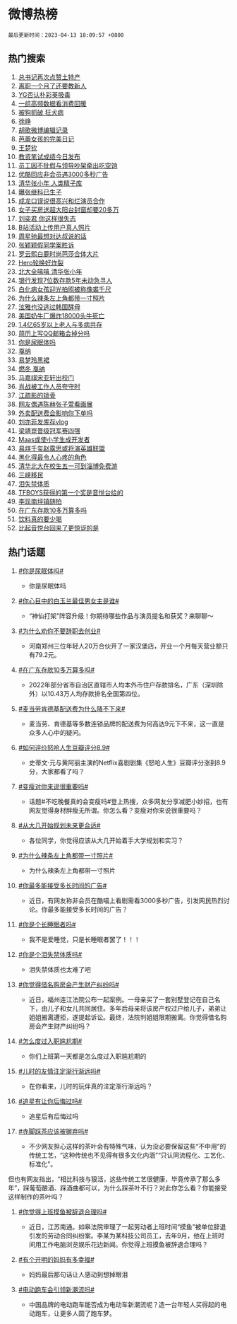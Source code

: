 # 微博热榜

`最后更新时间：2023-04-13 18:09:57 +0800`

## 热门搜索

1. [总书记再次点赞土特产](https://m.weibo.cn/search?containerid=100103type%3D1%26t%3D10%26q%3D%23%E6%80%BB%E4%B9%A6%E8%AE%B0%E5%86%8D%E6%AC%A1%E7%82%B9%E8%B5%9E%E5%9C%9F%E7%89%B9%E4%BA%A7%23&stream_entry_id=51&isnewpage=1&extparam=seat%3D1%26stream_entry_id%3D51%26filter_type%3Drealtimehot%26c_type%3D51%26dgr%3D0%26pos%3D0%26cate%3D10103%26display_time%3D1681380596%26pre_seqid%3D1681380596048018427109&luicode=10000011&lfid=106003type%253D25%2526t%253D3%2526disable_hot%253D1%2526filter_type%253Drealtimehot)
1. [离职一个月了还要教新人](https://m.weibo.cn/search?containerid=100103type%3D1%26t%3D10%26q%3D%23%E7%A6%BB%E8%81%8C%E4%B8%80%E4%B8%AA%E6%9C%88%E4%BA%86%E8%BF%98%E8%A6%81%E6%95%99%E6%96%B0%E4%BA%BA%23&stream_entry_id=31&isnewpage=1&extparam=seat%3D1%26stream_entry_id%3D31%26lcate%3D5001%26band_rank%3D1%26dgr%3D0%26realpos%3D1%26flag%3D2%26q%3D%2523%25E7%25A6%25BB%25E8%2581%258C%25E4%25B8%2580%25E4%25B8%25AA%25E6%259C%2588%25E4%25BA%2586%25E8%25BF%2598%25E8%25A6%2581%25E6%2595%2599%25E6%2596%25B0%25E4%25BA%25BA%2523%26filter_type%3Drealtimehot%26c_type%3D31%26pos%3D0%26cate%3D5001%26display_time%3D1681380596%26pre_seqid%3D1681380596048018427109&luicode=10000011&lfid=106003type%253D25%2526t%253D3%2526disable_hot%253D1%2526filter_type%253Drealtimehot)
1. [YG否认朴彩英吸毒](https://m.weibo.cn/search?containerid=100103type%3D1%26t%3D10%26q%3D%23YG%E5%90%A6%E8%AE%A4%E6%9C%B4%E5%BD%A9%E8%8B%B1%E5%90%B8%E6%AF%92%23&stream_entry_id=31&isnewpage=1&extparam=seat%3D1%26stream_entry_id%3D31%26lcate%3D5001%26band_rank%3D2%26dgr%3D0%26realpos%3D2%26flag%3D1%26q%3D%2523YG%25E5%2590%25A6%25E8%25AE%25A4%25E6%259C%25B4%25E5%25BD%25A9%25E8%258B%25B1%25E5%2590%25B8%25E6%25AF%2592%2523%26filter_type%3Drealtimehot%26c_type%3D31%26pos%3D1%26cate%3D5001%26display_time%3D1681380596%26pre_seqid%3D1681380596048018427109&luicode=10000011&lfid=106003type%253D25%2526t%253D3%2526disable_hot%253D1%2526filter_type%253Drealtimehot)
1. [一组高频数据看消费回暖](https://m.weibo.cn/search?containerid=100103type%3D1%26t%3D10%26q%3D%23%E4%B8%80%E7%BB%84%E9%AB%98%E9%A2%91%E6%95%B0%E6%8D%AE%E7%9C%8B%E6%B6%88%E8%B4%B9%E5%9B%9E%E6%9A%96%23&stream_entry_id=31&isnewpage=1&extparam=seat%3D1%26stream_entry_id%3D31%26lcate%3D5001%26band_rank%3D3%26dgr%3D0%26realpos%3D3%26flag%3D0%26q%3D%2523%25E4%25B8%2580%25E7%25BB%2584%25E9%25AB%2598%25E9%25A2%2591%25E6%2595%25B0%25E6%258D%25AE%25E7%259C%258B%25E6%25B6%2588%25E8%25B4%25B9%25E5%259B%259E%25E6%259A%2596%2523%26filter_type%3Drealtimehot%26c_type%3D31%26pos%3D2%26cate%3D5001%26display_time%3D1681380596%26pre_seqid%3D1681380596048018427109&luicode=10000011&lfid=106003type%253D25%2526t%253D3%2526disable_hot%253D1%2526filter_type%253Drealtimehot)
1. [被狗抓破 狂犬病](https://m.weibo.cn/search?containerid=100103type%3D1%26t%3D10%26q%3D%E8%A2%AB%E7%8B%97%E6%8A%93%E7%A0%B4+%E7%8B%82%E7%8A%AC%E7%97%85&stream_entry_id=31&isnewpage=1&extparam=seat%3D1%26stream_entry_id%3D31%26lcate%3D5001%26band_rank%3D4%26dgr%3D0%26realpos%3D4%26flag%3D1%26q%3D%25E8%25A2%25AB%25E7%258B%2597%25E6%258A%2593%25E7%25A0%25B4%2520%25E7%258B%2582%25E7%258A%25AC%25E7%2597%2585%26filter_type%3Drealtimehot%26c_type%3D31%26pos%3D3%26cate%3D5001%26display_time%3D1681380596%26pre_seqid%3D1681380596048018427109&luicode=10000011&lfid=106003type%253D25%2526t%253D3%2526disable_hot%253D1%2526filter_type%253Drealtimehot)
1. [徐峥](https://m.weibo.cn/search?containerid=100103type%3D1%26t%3D10%26q%3D%E5%BE%90%E5%B3%A5&stream_entry_id=31&isnewpage=1&extparam=seat%3D1%26stream_entry_id%3D31%26lcate%3D5001%26band_rank%3D5%26dgr%3D0%26realpos%3D5%26flag%3D0%26q%3D%25E5%25BE%2590%25E5%25B3%25A5%26filter_type%3Drealtimehot%26c_type%3D31%26pos%3D4%26cate%3D5001%26display_time%3D1681380596%26pre_seqid%3D1681380596048018427109&luicode=10000011&lfid=106003type%253D25%2526t%253D3%2526disable_hot%253D1%2526filter_type%253Drealtimehot)
1. [胡歌微博编辑记录](https://m.weibo.cn/search?containerid=100103type%3D1%26t%3D10%26q%3D%23%E8%83%A1%E6%AD%8C%E5%BE%AE%E5%8D%9A%E7%BC%96%E8%BE%91%E8%AE%B0%E5%BD%95%23&stream_entry_id=31&isnewpage=1&extparam=seat%3D1%26stream_entry_id%3D31%26lcate%3D5001%26band_rank%3D6%26dgr%3D0%26realpos%3D6%26flag%3D0%26q%3D%2523%25E8%2583%25A1%25E6%25AD%258C%25E5%25BE%25AE%25E5%258D%259A%25E7%25BC%2596%25E8%25BE%2591%25E8%25AE%25B0%25E5%25BD%2595%2523%26filter_type%3Drealtimehot%26c_type%3D31%26pos%3D5%26cate%3D5001%26display_time%3D1681380596%26pre_seqid%3D1681380596048018427109&luicode=10000011&lfid=106003type%253D25%2526t%253D3%2526disable_hot%253D1%2526filter_type%253Drealtimehot)
1. [芭蕾女孩的完美日记](https://m.weibo.cn/search?containerid=100103type%3D1%26t%3D10%26q%3D%23%E8%8A%AD%E8%95%BE%E5%A5%B3%E5%AD%A9%E7%9A%84%E5%AE%8C%E7%BE%8E%E6%97%A5%E8%AE%B0%23&stream_entry_id=31&isnewpage=1&extparam=seat%3D1%26stream_entry_id%3D31%26lcate%3D5001%26band_rank%3D7%26dgr%3D0%26adid%3D186068%26q%3D%2523%25E8%258A%25AD%25E8%2595%25BE%25E5%25A5%25B3%25E5%25AD%25A9%25E7%259A%2584%25E5%25AE%258C%25E7%25BE%258E%25E6%2597%25A5%25E8%25AE%25B0%2523%26filter_type%3Drealtimehot%26c_type%3D31%26topic_ad%3D1%26pos%3D6%26cate%3D5001%26display_time%3D1681380596%26pre_seqid%3D1681380596048018427109&luicode=10000011&lfid=106003type%253D25%2526t%253D3%2526disable_hot%253D1%2526filter_type%253Drealtimehot)
1. [王楚钦](https://m.weibo.cn/search?containerid=100103type%3D1%26t%3D10%26q%3D%E7%8E%8B%E6%A5%9A%E9%92%A6&stream_entry_id=31&isnewpage=1&extparam=seat%3D1%26stream_entry_id%3D31%26lcate%3D5001%26band_rank%3D7%26dgr%3D0%26realpos%3D7%26flag%3D1%26q%3D%25E7%258E%258B%25E6%25A5%259A%25E9%2592%25A6%26filter_type%3Drealtimehot%26c_type%3D31%26pos%3D7%26cate%3D5001%26display_time%3D1681380596%26pre_seqid%3D1681380596048018427109&luicode=10000011&lfid=106003type%253D25%2526t%253D3%2526disable_hot%253D1%2526filter_type%253Drealtimehot)
1. [教资笔试成绩今日发布](https://m.weibo.cn/search?containerid=100103type%3D1%26t%3D10%26q%3D%23%E6%95%99%E8%B5%84%E7%AC%94%E8%AF%95%E6%88%90%E7%BB%A9%E4%BB%8A%E6%97%A5%E5%8F%91%E5%B8%83%23&stream_entry_id=31&isnewpage=1&extparam=seat%3D1%26stream_entry_id%3D31%26lcate%3D5001%26band_rank%3D8%26dgr%3D0%26realpos%3D8%26flag%3D1%26q%3D%2523%25E6%2595%2599%25E8%25B5%2584%25E7%25AC%2594%25E8%25AF%2595%25E6%2588%2590%25E7%25BB%25A9%25E4%25BB%258A%25E6%2597%25A5%25E5%258F%2591%25E5%25B8%2583%2523%26filter_type%3Drealtimehot%26c_type%3D31%26pos%3D8%26cate%3D5001%26display_time%3D1681380596%26pre_seqid%3D1681380596048018427109&luicode=10000011&lfid=106003type%253D25%2526t%253D3%2526disable_hot%253D1%2526filter_type%253Drealtimehot)
1. [员工因不批假与领导吵架牵出吃空饷](https://m.weibo.cn/search?containerid=100103type%3D1%26t%3D10%26q%3D%23%E5%91%98%E5%B7%A5%E5%9B%A0%E4%B8%8D%E6%89%B9%E5%81%87%E4%B8%8E%E9%A2%86%E5%AF%BC%E5%90%B5%E6%9E%B6%E7%89%B5%E5%87%BA%E5%90%83%E7%A9%BA%E9%A5%B7%23&stream_entry_id=31&isnewpage=1&extparam=seat%3D1%26stream_entry_id%3D31%26lcate%3D5001%26band_rank%3D9%26dgr%3D0%26realpos%3D9%26flag%3D0%26q%3D%2523%25E5%2591%2598%25E5%25B7%25A5%25E5%259B%25A0%25E4%25B8%258D%25E6%2589%25B9%25E5%2581%2587%25E4%25B8%258E%25E9%25A2%2586%25E5%25AF%25BC%25E5%2590%25B5%25E6%259E%25B6%25E7%2589%25B5%25E5%2587%25BA%25E5%2590%2583%25E7%25A9%25BA%25E9%25A5%25B7%2523%26filter_type%3Drealtimehot%26c_type%3D31%26pos%3D9%26cate%3D5001%26display_time%3D1681380596%26pre_seqid%3D1681380596048018427109&luicode=10000011&lfid=106003type%253D25%2526t%253D3%2526disable_hot%253D1%2526filter_type%253Drealtimehot)
1. [优酷回应非会员遇3000多秒广告](https://m.weibo.cn/search?containerid=100103type%3D1%26t%3D10%26q%3D%23%E4%BC%98%E9%85%B7%E5%9B%9E%E5%BA%94%E9%9D%9E%E4%BC%9A%E5%91%98%E9%81%873000%E5%A4%9A%E7%A7%92%E5%B9%BF%E5%91%8A%23&stream_entry_id=31&isnewpage=1&extparam=seat%3D1%26stream_entry_id%3D31%26lcate%3D5001%26band_rank%3D10%26dgr%3D0%26realpos%3D10%26flag%3D0%26q%3D%2523%25E4%25BC%2598%25E9%2585%25B7%25E5%259B%259E%25E5%25BA%2594%25E9%259D%259E%25E4%25BC%259A%25E5%2591%2598%25E9%2581%25873000%25E5%25A4%259A%25E7%25A7%2592%25E5%25B9%25BF%25E5%2591%258A%2523%26filter_type%3Drealtimehot%26c_type%3D31%26pos%3D10%26cate%3D5001%26display_time%3D1681380596%26pre_seqid%3D1681380596048018427109&luicode=10000011&lfid=106003type%253D25%2526t%253D3%2526disable_hot%253D1%2526filter_type%253Drealtimehot)
1. [清华张小年 人类精子库](https://m.weibo.cn/search?containerid=100103type%3D1%26t%3D10%26q%3D%E6%B8%85%E5%8D%8E%E5%BC%A0%E5%B0%8F%E5%B9%B4+%E4%BA%BA%E7%B1%BB%E7%B2%BE%E5%AD%90%E5%BA%93&stream_entry_id=31&isnewpage=1&extparam=seat%3D1%26stream_entry_id%3D31%26lcate%3D5001%26band_rank%3D11%26dgr%3D0%26realpos%3D11%26flag%3D2%26q%3D%25E6%25B8%2585%25E5%258D%258E%25E5%25BC%25A0%25E5%25B0%258F%25E5%25B9%25B4%2520%25E4%25BA%25BA%25E7%25B1%25BB%25E7%25B2%25BE%25E5%25AD%2590%25E5%25BA%2593%26filter_type%3Drealtimehot%26c_type%3D31%26pos%3D11%26cate%3D5001%26display_time%3D1681380596%26pre_seqid%3D1681380596048018427109&luicode=10000011&lfid=106003type%253D25%2526t%253D3%2526disable_hot%253D1%2526filter_type%253Drealtimehot)
1. [曝张继科已生子](https://m.weibo.cn/search?containerid=100103type%3D1%26t%3D10%26q%3D%23%E6%9B%9D%E5%BC%A0%E7%BB%A7%E7%A7%91%E5%B7%B2%E7%94%9F%E5%AD%90%23&stream_entry_id=31&isnewpage=1&extparam=seat%3D1%26stream_entry_id%3D31%26lcate%3D5001%26band_rank%3D12%26dgr%3D0%26realpos%3D12%26flag%3D1%26q%3D%2523%25E6%259B%259D%25E5%25BC%25A0%25E7%25BB%25A7%25E7%25A7%2591%25E5%25B7%25B2%25E7%2594%259F%25E5%25AD%2590%2523%26filter_type%3Drealtimehot%26c_type%3D31%26pos%3D12%26cate%3D5001%26display_time%3D1681380596%26pre_seqid%3D1681380596048018427109&luicode=10000011&lfid=106003type%253D25%2526t%253D3%2526disable_hot%253D1%2526filter_type%253Drealtimehot)
1. [成龙口误说很高兴和烂演员合作](https://m.weibo.cn/search?containerid=100103type%3D1%26t%3D10%26q%3D%23%E6%88%90%E9%BE%99%E5%8F%A3%E8%AF%AF%E8%AF%B4%E5%BE%88%E9%AB%98%E5%85%B4%E5%92%8C%E7%83%82%E6%BC%94%E5%91%98%E5%90%88%E4%BD%9C%23&stream_entry_id=31&isnewpage=1&extparam=seat%3D1%26stream_entry_id%3D31%26lcate%3D5001%26band_rank%3D13%26dgr%3D0%26realpos%3D13%26flag%3D2%26q%3D%2523%25E6%2588%2590%25E9%25BE%2599%25E5%258F%25A3%25E8%25AF%25AF%25E8%25AF%25B4%25E5%25BE%2588%25E9%25AB%2598%25E5%2585%25B4%25E5%2592%258C%25E7%2583%2582%25E6%25BC%2594%25E5%2591%2598%25E5%2590%2588%25E4%25BD%259C%2523%26filter_type%3Drealtimehot%26c_type%3D31%26pos%3D13%26cate%3D5001%26display_time%3D1681380596%26pre_seqid%3D1681380596048018427109&luicode=10000011&lfid=106003type%253D25%2526t%253D3%2526disable_hot%253D1%2526filter_type%253Drealtimehot)
1. [女子买房送超大阳台封窗却要20多万](https://m.weibo.cn/search?containerid=100103type%3D1%26t%3D10%26q%3D%23%E5%A5%B3%E5%AD%90%E4%B9%B0%E6%88%BF%E9%80%81%E8%B6%85%E5%A4%A7%E9%98%B3%E5%8F%B0%E5%B0%81%E7%AA%97%E5%8D%B4%E8%A6%8120%E5%A4%9A%E4%B8%87%23&stream_entry_id=31&isnewpage=1&extparam=seat%3D1%26stream_entry_id%3D31%26lcate%3D5001%26band_rank%3D14%26dgr%3D0%26realpos%3D14%26flag%3D0%26q%3D%2523%25E5%25A5%25B3%25E5%25AD%2590%25E4%25B9%25B0%25E6%2588%25BF%25E9%2580%2581%25E8%25B6%2585%25E5%25A4%25A7%25E9%2598%25B3%25E5%258F%25B0%25E5%25B0%2581%25E7%25AA%2597%25E5%258D%25B4%25E8%25A6%258120%25E5%25A4%259A%25E4%25B8%2587%2523%26filter_type%3Drealtimehot%26c_type%3D31%26pos%3D14%26cate%3D5001%26display_time%3D1681380596%26pre_seqid%3D1681380596048018427109&luicode=10000011&lfid=106003type%253D25%2526t%253D3%2526disable_hot%253D1%2526filter_type%253Drealtimehot)
1. [刘奕君 你这样很失态](https://m.weibo.cn/search?containerid=100103type%3D1%26t%3D10%26q%3D%E5%88%98%E5%A5%95%E5%90%9B+%E4%BD%A0%E8%BF%99%E6%A0%B7%E5%BE%88%E5%A4%B1%E6%80%81&stream_entry_id=31&isnewpage=1&extparam=seat%3D1%26stream_entry_id%3D31%26lcate%3D5001%26band_rank%3D15%26dgr%3D0%26realpos%3D15%26flag%3D0%26q%3D%25E5%2588%2598%25E5%25A5%2595%25E5%2590%259B%2520%25E4%25BD%25A0%25E8%25BF%2599%25E6%25A0%25B7%25E5%25BE%2588%25E5%25A4%25B1%25E6%2580%2581%26filter_type%3Drealtimehot%26c_type%3D31%26pos%3D15%26cate%3D5001%26display_time%3D1681380596%26pre_seqid%3D1681380596048018427109&luicode=10000011&lfid=106003type%253D25%2526t%253D3%2526disable_hot%253D1%2526filter_type%253Drealtimehot)
1. [B站活动上传用户真人照片](https://m.weibo.cn/search?containerid=100103type%3D1%26t%3D10%26q%3D%23B%E7%AB%99%E6%B4%BB%E5%8A%A8%E4%B8%8A%E4%BC%A0%E7%94%A8%E6%88%B7%E7%9C%9F%E4%BA%BA%E7%85%A7%E7%89%87%23&stream_entry_id=31&isnewpage=1&extparam=seat%3D1%26stream_entry_id%3D31%26lcate%3D5001%26band_rank%3D16%26dgr%3D0%26realpos%3D16%26flag%3D0%26q%3D%2523B%25E7%25AB%2599%25E6%25B4%25BB%25E5%258A%25A8%25E4%25B8%258A%25E4%25BC%25A0%25E7%2594%25A8%25E6%2588%25B7%25E7%259C%259F%25E4%25BA%25BA%25E7%2585%25A7%25E7%2589%2587%2523%26filter_type%3Drealtimehot%26c_type%3D31%26pos%3D16%26cate%3D5001%26display_time%3D1681380596%26pre_seqid%3D1681380596048018427109&luicode=10000011&lfid=106003type%253D25%2526t%253D3%2526disable_hot%253D1%2526filter_type%253Drealtimehot)
1. [周星驰最想对达叔说的话](https://m.weibo.cn/search?containerid=100103type%3D1%26t%3D10%26q%3D%23%E5%91%A8%E6%98%9F%E9%A9%B0%E6%9C%80%E6%83%B3%E5%AF%B9%E8%BE%BE%E5%8F%94%E8%AF%B4%E7%9A%84%E8%AF%9D%23&stream_entry_id=31&isnewpage=1&extparam=seat%3D1%26stream_entry_id%3D31%26lcate%3D5001%26band_rank%3D17%26dgr%3D0%26realpos%3D17%26flag%3D1%26q%3D%2523%25E5%2591%25A8%25E6%2598%259F%25E9%25A9%25B0%25E6%259C%2580%25E6%2583%25B3%25E5%25AF%25B9%25E8%25BE%25BE%25E5%258F%2594%25E8%25AF%25B4%25E7%259A%2584%25E8%25AF%259D%2523%26filter_type%3Drealtimehot%26c_type%3D31%26pos%3D17%26cate%3D5001%26display_time%3D1681380596%26pre_seqid%3D1681380596048018427109&luicode=10000011&lfid=106003type%253D25%2526t%253D3%2526disable_hot%253D1%2526filter_type%253Drealtimehot)
1. [张颖颖假同学案胜诉](https://m.weibo.cn/search?containerid=100103type%3D1%26t%3D10%26q%3D%23%E5%BC%A0%E9%A2%96%E9%A2%96%E5%81%87%E5%90%8C%E5%AD%A6%E6%A1%88%E8%83%9C%E8%AF%89%23&stream_entry_id=31&isnewpage=1&extparam=seat%3D1%26stream_entry_id%3D31%26lcate%3D5001%26band_rank%3D18%26dgr%3D0%26realpos%3D18%26flag%3D1%26q%3D%2523%25E5%25BC%25A0%25E9%25A2%2596%25E9%25A2%2596%25E5%2581%2587%25E5%2590%258C%25E5%25AD%25A6%25E6%25A1%2588%25E8%2583%259C%25E8%25AF%2589%2523%26filter_type%3Drealtimehot%26c_type%3D31%26pos%3D18%26cate%3D5001%26display_time%3D1681380596%26pre_seqid%3D1681380596048018427109&luicode=10000011&lfid=106003type%253D25%2526t%253D3%2526disable_hot%253D1%2526filter_type%253Drealtimehot)
1. [罗云熙白鹿时尚芭莎合体大片](https://m.weibo.cn/search?containerid=100103type%3D1%26t%3D10%26q%3D%23%E7%BD%97%E4%BA%91%E7%86%99%E7%99%BD%E9%B9%BF%E6%97%B6%E5%B0%9A%E8%8A%AD%E8%8E%8E%E5%90%88%E4%BD%93%E5%A4%A7%E7%89%87%23&stream_entry_id=31&isnewpage=1&extparam=seat%3D1%26stream_entry_id%3D31%26lcate%3D5001%26band_rank%3D19%26dgr%3D0%26realpos%3D19%26flag%3D1%26q%3D%2523%25E7%25BD%2597%25E4%25BA%2591%25E7%2586%2599%25E7%2599%25BD%25E9%25B9%25BF%25E6%2597%25B6%25E5%25B0%259A%25E8%258A%25AD%25E8%258E%258E%25E5%2590%2588%25E4%25BD%2593%25E5%25A4%25A7%25E7%2589%2587%2523%26filter_type%3Drealtimehot%26c_type%3D31%26pos%3D19%26cate%3D5001%26display_time%3D1681380596%26pre_seqid%3D1681380596048018427109&luicode=10000011&lfid=106003type%253D25%2526t%253D3%2526disable_hot%253D1%2526filter_type%253Drealtimehot)
1. [Hero轮换好炸裂](https://m.weibo.cn/search?containerid=100103type%3D1%26t%3D10%26q%3DHero%E8%BD%AE%E6%8D%A2%E5%A5%BD%E7%82%B8%E8%A3%82&stream_entry_id=31&isnewpage=1&extparam=seat%3D1%26stream_entry_id%3D31%26lcate%3D5001%26band_rank%3D20%26dgr%3D0%26realpos%3D20%26flag%3D1%26q%3DHero%25E8%25BD%25AE%25E6%258D%25A2%25E5%25A5%25BD%25E7%2582%25B8%25E8%25A3%2582%26filter_type%3Drealtimehot%26c_type%3D31%26pos%3D20%26cate%3D5001%26display_time%3D1681380596%26pre_seqid%3D1681380596048018427109&luicode=10000011&lfid=106003type%253D25%2526t%253D3%2526disable_hot%253D1%2526filter_type%253Drealtimehot)
1. [北大全嘻嘻 清华张小年](https://m.weibo.cn/search?containerid=100103type%3D1%26t%3D10%26q%3D%E5%8C%97%E5%A4%A7%E5%85%A8%E5%98%BB%E5%98%BB+%E6%B8%85%E5%8D%8E%E5%BC%A0%E5%B0%8F%E5%B9%B4&stream_entry_id=31&isnewpage=1&extparam=seat%3D1%26stream_entry_id%3D31%26lcate%3D5001%26band_rank%3D21%26dgr%3D0%26realpos%3D21%26flag%3D1%26q%3D%25E5%258C%2597%25E5%25A4%25A7%25E5%2585%25A8%25E5%2598%25BB%25E5%2598%25BB%2520%25E6%25B8%2585%25E5%258D%258E%25E5%25BC%25A0%25E5%25B0%258F%25E5%25B9%25B4%26filter_type%3Drealtimehot%26c_type%3D31%26pos%3D21%26cate%3D5001%26display_time%3D1681380596%26pre_seqid%3D1681380596048018427109&luicode=10000011&lfid=106003type%253D25%2526t%253D3%2526disable_hot%253D1%2526filter_type%253Drealtimehot)
1. [银行发现7位数存款5年未动急寻人](https://m.weibo.cn/search?containerid=100103type%3D1%26t%3D10%26q%3D%23%E9%93%B6%E8%A1%8C%E5%8F%91%E7%8E%B07%E4%BD%8D%E6%95%B0%E5%AD%98%E6%AC%BE5%E5%B9%B4%E6%9C%AA%E5%8A%A8%E6%80%A5%E5%AF%BB%E4%BA%BA%23&stream_entry_id=31&isnewpage=1&extparam=seat%3D1%26stream_entry_id%3D31%26lcate%3D5001%26band_rank%3D22%26dgr%3D0%26realpos%3D22%26flag%3D0%26q%3D%2523%25E9%2593%25B6%25E8%25A1%258C%25E5%258F%2591%25E7%258E%25B07%25E4%25BD%258D%25E6%2595%25B0%25E5%25AD%2598%25E6%25AC%25BE5%25E5%25B9%25B4%25E6%259C%25AA%25E5%258A%25A8%25E6%2580%25A5%25E5%25AF%25BB%25E4%25BA%25BA%2523%26filter_type%3Drealtimehot%26c_type%3D31%26pos%3D22%26cate%3D5001%26display_time%3D1681380596%26pre_seqid%3D1681380596048018427109&luicode=10000011&lfid=106003type%253D25%2526t%253D3%2526disable_hot%253D1%2526filter_type%253Drealtimehot)
1. [白化病女孩迎光拍照被称像裘千尺](https://m.weibo.cn/search?containerid=100103type%3D1%26t%3D10%26q%3D%23%E7%99%BD%E5%8C%96%E7%97%85%E5%A5%B3%E5%AD%A9%E8%BF%8E%E5%85%89%E6%8B%8D%E7%85%A7%E8%A2%AB%E7%A7%B0%E5%83%8F%E8%A3%98%E5%8D%83%E5%B0%BA%23&stream_entry_id=31&isnewpage=1&extparam=seat%3D1%26stream_entry_id%3D31%26lcate%3D5001%26band_rank%3D23%26dgr%3D0%26realpos%3D23%26flag%3D1%26q%3D%2523%25E7%2599%25BD%25E5%258C%2596%25E7%2597%2585%25E5%25A5%25B3%25E5%25AD%25A9%25E8%25BF%258E%25E5%2585%2589%25E6%258B%258D%25E7%2585%25A7%25E8%25A2%25AB%25E7%25A7%25B0%25E5%2583%258F%25E8%25A3%2598%25E5%258D%2583%25E5%25B0%25BA%2523%26filter_type%3Drealtimehot%26c_type%3D31%26pos%3D23%26cate%3D5001%26display_time%3D1681380596%26pre_seqid%3D1681380596048018427109&luicode=10000011&lfid=106003type%253D25%2526t%253D3%2526disable_hot%253D1%2526filter_type%253Drealtimehot)
1. [为什么辣条左上角都带一寸照片](https://m.weibo.cn/search?containerid=100103type%3D1%26t%3D10%26q%3D%23%E4%B8%BA%E4%BB%80%E4%B9%88%E8%BE%A3%E6%9D%A1%E5%B7%A6%E4%B8%8A%E8%A7%92%E9%83%BD%E5%B8%A6%E4%B8%80%E5%AF%B8%E7%85%A7%E7%89%87%23&stream_entry_id=31&isnewpage=1&extparam=seat%3D1%26stream_entry_id%3D31%26lcate%3D5001%26band_rank%3D24%26dgr%3D0%26realpos%3D24%26flag%3D0%26q%3D%2523%25E4%25B8%25BA%25E4%25BB%2580%25E4%25B9%2588%25E8%25BE%25A3%25E6%259D%25A1%25E5%25B7%25A6%25E4%25B8%258A%25E8%25A7%2592%25E9%2583%25BD%25E5%25B8%25A6%25E4%25B8%2580%25E5%25AF%25B8%25E7%2585%25A7%25E7%2589%2587%2523%26filter_type%3Drealtimehot%26c_type%3D31%26pos%3D24%26cate%3D5001%26display_time%3D1681380596%26pre_seqid%3D1681380596048018427109&luicode=10000011&lfid=106003type%253D25%2526t%253D3%2526disable_hot%253D1%2526filter_type%253Drealtimehot)
1. [泫雅也没逃过韩国酵母](https://m.weibo.cn/search?containerid=100103type%3D1%26t%3D10%26q%3D%23%E6%B3%AB%E9%9B%85%E4%B9%9F%E6%B2%A1%E9%80%83%E8%BF%87%E9%9F%A9%E5%9B%BD%E9%85%B5%E6%AF%8D%23&stream_entry_id=31&isnewpage=1&extparam=seat%3D1%26stream_entry_id%3D31%26lcate%3D5001%26band_rank%3D25%26dgr%3D0%26realpos%3D25%26flag%3D0%26q%3D%2523%25E6%25B3%25AB%25E9%259B%2585%25E4%25B9%259F%25E6%25B2%25A1%25E9%2580%2583%25E8%25BF%2587%25E9%259F%25A9%25E5%259B%25BD%25E9%2585%25B5%25E6%25AF%258D%2523%26filter_type%3Drealtimehot%26c_type%3D31%26pos%3D25%26cate%3D5001%26display_time%3D1681380596%26pre_seqid%3D1681380596048018427109&luicode=10000011&lfid=106003type%253D25%2526t%253D3%2526disable_hot%253D1%2526filter_type%253Drealtimehot)
1. [美国奶牛厂爆炸18000头牛死亡](https://m.weibo.cn/search?containerid=100103type%3D1%26t%3D10%26q%3D%23%E7%BE%8E%E5%9B%BD%E5%A5%B6%E7%89%9B%E5%8E%82%E7%88%86%E7%82%B818000%E5%A4%B4%E7%89%9B%E6%AD%BB%E4%BA%A1%23&stream_entry_id=31&isnewpage=1&extparam=seat%3D1%26stream_entry_id%3D31%26lcate%3D5001%26band_rank%3D26%26dgr%3D0%26realpos%3D26%26flag%3D0%26q%3D%2523%25E7%25BE%258E%25E5%259B%25BD%25E5%25A5%25B6%25E7%2589%259B%25E5%258E%2582%25E7%2588%2586%25E7%2582%25B818000%25E5%25A4%25B4%25E7%2589%259B%25E6%25AD%25BB%25E4%25BA%25A1%2523%26filter_type%3Drealtimehot%26c_type%3D31%26pos%3D26%26cate%3D5001%26display_time%3D1681380596%26pre_seqid%3D1681380596048018427109&luicode=10000011&lfid=106003type%253D25%2526t%253D3%2526disable_hot%253D1%2526filter_type%253Drealtimehot)
1. [1.4亿65岁以上老人与多病共存](https://m.weibo.cn/search?containerid=100103type%3D1%26t%3D10%26q%3D%231.4%E4%BA%BF65%E5%B2%81%E4%BB%A5%E4%B8%8A%E8%80%81%E4%BA%BA%E4%B8%8E%E5%A4%9A%E7%97%85%E5%85%B1%E5%AD%98%23&stream_entry_id=31&isnewpage=1&extparam=seat%3D1%26stream_entry_id%3D31%26lcate%3D5001%26band_rank%3D27%26dgr%3D0%26realpos%3D27%26flag%3D1%26q%3D%25231.4%25E4%25BA%25BF65%25E5%25B2%2581%25E4%25BB%25A5%25E4%25B8%258A%25E8%2580%2581%25E4%25BA%25BA%25E4%25B8%258E%25E5%25A4%259A%25E7%2597%2585%25E5%2585%25B1%25E5%25AD%2598%2523%26filter_type%3Drealtimehot%26c_type%3D31%26pos%3D27%26cate%3D5001%26display_time%3D1681380596%26pre_seqid%3D1681380596048018427109&luicode=10000011&lfid=106003type%253D25%2526t%253D3%2526disable_hot%253D1%2526filter_type%253Drealtimehot)
1. [简历上写QQ邮箱会掉分吗](https://m.weibo.cn/search?containerid=100103type%3D1%26t%3D10%26q%3D%23%E7%AE%80%E5%8E%86%E4%B8%8A%E5%86%99QQ%E9%82%AE%E7%AE%B1%E4%BC%9A%E6%8E%89%E5%88%86%E5%90%97%23&stream_entry_id=31&isnewpage=1&extparam=seat%3D1%26stream_entry_id%3D31%26lcate%3D5001%26band_rank%3D28%26dgr%3D0%26realpos%3D28%26flag%3D0%26q%3D%2523%25E7%25AE%2580%25E5%258E%2586%25E4%25B8%258A%25E5%2586%2599QQ%25E9%2582%25AE%25E7%25AE%25B1%25E4%25BC%259A%25E6%258E%2589%25E5%2588%2586%25E5%2590%2597%2523%26filter_type%3Drealtimehot%26c_type%3D31%26pos%3D28%26cate%3D5001%26display_time%3D1681380596%26pre_seqid%3D1681380596048018427109&luicode=10000011&lfid=106003type%253D25%2526t%253D3%2526disable_hot%253D1%2526filter_type%253Drealtimehot)
1. [你是尿眠体吗](https://m.weibo.cn/search?containerid=100103type%3D1%26t%3D10%26q%3D%23%E4%BD%A0%E6%98%AF%E5%B0%BF%E7%9C%A0%E4%BD%93%E5%90%97%23&stream_entry_id=31&isnewpage=1&extparam=seat%3D1%26stream_entry_id%3D31%26lcate%3D5001%26band_rank%3D29%26dgr%3D0%26realpos%3D29%26flag%3D0%26q%3D%2523%25E4%25BD%25A0%25E6%2598%25AF%25E5%25B0%25BF%25E7%259C%25A0%25E4%25BD%2593%25E5%2590%2597%2523%26filter_type%3Drealtimehot%26c_type%3D31%26pos%3D29%26cate%3D5001%26display_time%3D1681380596%26pre_seqid%3D1681380596048018427109&luicode=10000011&lfid=106003type%253D25%2526t%253D3%2526disable_hot%253D1%2526filter_type%253Drealtimehot)
1. [戛纳](https://m.weibo.cn/search?containerid=100103type%3D1%26t%3D10%26q%3D%E6%88%9B%E7%BA%B3&stream_entry_id=31&isnewpage=1&extparam=seat%3D1%26stream_entry_id%3D31%26lcate%3D5001%26band_rank%3D30%26dgr%3D0%26realpos%3D30%26flag%3D1%26q%3D%25E6%2588%259B%25E7%25BA%25B3%26filter_type%3Drealtimehot%26c_type%3D31%26pos%3D30%26cate%3D5001%26display_time%3D1681380596%26pre_seqid%3D1681380596048018427109&luicode=10000011&lfid=106003type%253D25%2526t%253D3%2526disable_hot%253D1%2526filter_type%253Drealtimehot)
1. [易梦玲黑裙](https://m.weibo.cn/search?containerid=100103type%3D1%26t%3D10%26q%3D%23%E6%98%93%E6%A2%A6%E7%8E%B2%E9%BB%91%E8%A3%99%23&stream_entry_id=31&isnewpage=1&extparam=seat%3D1%26stream_entry_id%3D31%26lcate%3D5001%26band_rank%3D31%26dgr%3D0%26realpos%3D31%26flag%3D1%26q%3D%2523%25E6%2598%2593%25E6%25A2%25A6%25E7%258E%25B2%25E9%25BB%2591%25E8%25A3%2599%2523%26filter_type%3Drealtimehot%26c_type%3D31%26pos%3D31%26cate%3D5001%26display_time%3D1681380596%26pre_seqid%3D1681380596048018427109&luicode=10000011&lfid=106003type%253D25%2526t%253D3%2526disable_hot%253D1%2526filter_type%253Drealtimehot)
1. [燃冬 戛纳](https://m.weibo.cn/search?containerid=100103type%3D1%26t%3D10%26q%3D%E7%87%83%E5%86%AC+%E6%88%9B%E7%BA%B3&stream_entry_id=31&isnewpage=1&extparam=seat%3D1%26stream_entry_id%3D31%26lcate%3D5001%26band_rank%3D32%26dgr%3D0%26realpos%3D32%26flag%3D1%26q%3D%25E7%2587%2583%25E5%2586%25AC%2520%25E6%2588%259B%25E7%25BA%25B3%26filter_type%3Drealtimehot%26c_type%3D31%26pos%3D32%26cate%3D5001%26display_time%3D1681380596%26pre_seqid%3D1681380596048018427109&luicode=10000011&lfid=106003type%253D25%2526t%253D3%2526disable_hot%253D1%2526filter_type%253Drealtimehot)
1. [马嘉祺宋亚轩出校门](https://m.weibo.cn/search?containerid=100103type%3D1%26t%3D10%26q%3D%23%E9%A9%AC%E5%98%89%E7%A5%BA%E5%AE%8B%E4%BA%9A%E8%BD%A9%E5%87%BA%E6%A0%A1%E9%97%A8%23&stream_entry_id=31&isnewpage=1&extparam=seat%3D1%26stream_entry_id%3D31%26lcate%3D5001%26band_rank%3D33%26dgr%3D0%26realpos%3D33%26flag%3D1%26q%3D%2523%25E9%25A9%25AC%25E5%2598%2589%25E7%25A5%25BA%25E5%25AE%258B%25E4%25BA%259A%25E8%25BD%25A9%25E5%2587%25BA%25E6%25A0%25A1%25E9%2597%25A8%2523%26filter_type%3Drealtimehot%26c_type%3D31%26pos%3D33%26cate%3D5001%26display_time%3D1681380596%26pre_seqid%3D1681380596048018427109&luicode=10000011&lfid=106003type%253D25%2526t%253D3%2526disable_hot%253D1%2526filter_type%253Drealtimehot)
1. [肖战被工作人员夸守时](https://m.weibo.cn/search?containerid=100103type%3D1%26t%3D10%26q%3D%23%E8%82%96%E6%88%98%E8%A2%AB%E5%B7%A5%E4%BD%9C%E4%BA%BA%E5%91%98%E5%A4%B8%E5%AE%88%E6%97%B6%23&stream_entry_id=31&isnewpage=1&extparam=seat%3D1%26stream_entry_id%3D31%26lcate%3D5001%26band_rank%3D34%26dgr%3D0%26realpos%3D34%26flag%3D0%26q%3D%2523%25E8%2582%2596%25E6%2588%2598%25E8%25A2%25AB%25E5%25B7%25A5%25E4%25BD%259C%25E4%25BA%25BA%25E5%2591%2598%25E5%25A4%25B8%25E5%25AE%2588%25E6%2597%25B6%2523%26filter_type%3Drealtimehot%26c_type%3D31%26pos%3D34%26cate%3D5001%26display_time%3D1681380596%26pre_seqid%3D1681380596048018427109&luicode=10000011&lfid=106003type%253D25%2526t%253D3%2526disable_hot%253D1%2526filter_type%253Drealtimehot)
1. [江疏影的锁骨](https://m.weibo.cn/search?containerid=100103type%3D1%26t%3D10%26q%3D%23%E6%B1%9F%E7%96%8F%E5%BD%B1%E7%9A%84%E9%94%81%E9%AA%A8%23&stream_entry_id=31&isnewpage=1&extparam=seat%3D1%26stream_entry_id%3D31%26lcate%3D5001%26band_rank%3D35%26dgr%3D0%26realpos%3D35%26flag%3D1%26q%3D%2523%25E6%25B1%259F%25E7%2596%258F%25E5%25BD%25B1%25E7%259A%2584%25E9%2594%2581%25E9%25AA%25A8%2523%26filter_type%3Drealtimehot%26c_type%3D31%26pos%3D35%26cate%3D5001%26display_time%3D1681380596%26pre_seqid%3D1681380596048018427109&luicode=10000011&lfid=106003type%253D25%2526t%253D3%2526disable_hot%253D1%2526filter_type%253Drealtimehot)
1. [网友偶遇陈赫张子萱看画展](https://m.weibo.cn/search?containerid=100103type%3D1%26t%3D10%26q%3D%23%E7%BD%91%E5%8F%8B%E5%81%B6%E9%81%87%E9%99%88%E8%B5%AB%E5%BC%A0%E5%AD%90%E8%90%B1%E7%9C%8B%E7%94%BB%E5%B1%95%23&stream_entry_id=31&isnewpage=1&extparam=seat%3D1%26stream_entry_id%3D31%26lcate%3D5001%26band_rank%3D36%26dgr%3D0%26realpos%3D36%26flag%3D0%26q%3D%2523%25E7%25BD%2591%25E5%258F%258B%25E5%2581%25B6%25E9%2581%2587%25E9%2599%2588%25E8%25B5%25AB%25E5%25BC%25A0%25E5%25AD%2590%25E8%2590%25B1%25E7%259C%258B%25E7%2594%25BB%25E5%25B1%2595%2523%26filter_type%3Drealtimehot%26c_type%3D31%26pos%3D36%26cate%3D5001%26display_time%3D1681380596%26pre_seqid%3D1681380596048018427109&luicode=10000011&lfid=106003type%253D25%2526t%253D3%2526disable_hot%253D1%2526filter_type%253Drealtimehot)
1. [外卖配送费会影响你下单吗](https://m.weibo.cn/search?containerid=100103type%3D1%26t%3D10%26q%3D%23%E5%A4%96%E5%8D%96%E9%85%8D%E9%80%81%E8%B4%B9%E4%BC%9A%E5%BD%B1%E5%93%8D%E4%BD%A0%E4%B8%8B%E5%8D%95%E5%90%97%23&stream_entry_id=31&isnewpage=1&extparam=seat%3D1%26stream_entry_id%3D31%26lcate%3D5001%26band_rank%3D37%26dgr%3D0%26realpos%3D37%26flag%3D1%26q%3D%2523%25E5%25A4%2596%25E5%258D%2596%25E9%2585%258D%25E9%2580%2581%25E8%25B4%25B9%25E4%25BC%259A%25E5%25BD%25B1%25E5%2593%258D%25E4%25BD%25A0%25E4%25B8%258B%25E5%258D%2595%25E5%2590%2597%2523%26filter_type%3Drealtimehot%26c_type%3D31%26pos%3D37%26cate%3D5001%26display_time%3D1681380596%26pre_seqid%3D1681380596048018427109&luicode=10000011&lfid=106003type%253D25%2526t%253D3%2526disable_hot%253D1%2526filter_type%253Drealtimehot)
1. [刘亦菲发库存vlog](https://m.weibo.cn/search?containerid=100103type%3D1%26t%3D10%26q%3D%23%E5%88%98%E4%BA%A6%E8%8F%B2%E5%8F%91%E5%BA%93%E5%AD%98vlog%23&stream_entry_id=31&isnewpage=1&extparam=seat%3D1%26stream_entry_id%3D31%26lcate%3D5001%26band_rank%3D38%26dgr%3D0%26realpos%3D38%26flag%3D1%26q%3D%2523%25E5%2588%2598%25E4%25BA%25A6%25E8%258F%25B2%25E5%258F%2591%25E5%25BA%2593%25E5%25AD%2598vlog%2523%26filter_type%3Drealtimehot%26c_type%3D31%26pos%3D38%26cate%3D5001%26display_time%3D1681380596%26pre_seqid%3D1681380596048018427109&luicode=10000011&lfid=106003type%253D25%2526t%253D3%2526disable_hot%253D1%2526filter_type%253Drealtimehot)
1. [梁靖崑晋级冠军赛四强](https://m.weibo.cn/search?containerid=100103type%3D1%26t%3D10%26q%3D%23%E6%A2%81%E9%9D%96%E5%B4%91%E6%99%8B%E7%BA%A7%E5%86%A0%E5%86%9B%E8%B5%9B%E5%9B%9B%E5%BC%BA%23&stream_entry_id=31&isnewpage=1&extparam=seat%3D1%26stream_entry_id%3D31%26lcate%3D5001%26band_rank%3D39%26dgr%3D0%26realpos%3D39%26flag%3D1%26q%3D%2523%25E6%25A2%2581%25E9%259D%2596%25E5%25B4%2591%25E6%2599%258B%25E7%25BA%25A7%25E5%2586%25A0%25E5%2586%259B%25E8%25B5%259B%25E5%259B%259B%25E5%25BC%25BA%2523%26filter_type%3Drealtimehot%26c_type%3D31%26pos%3D39%26cate%3D5001%26display_time%3D1681380596%26pre_seqid%3D1681380596048018427109&luicode=10000011&lfid=106003type%253D25%2526t%253D3%2526disable_hot%253D1%2526filter_type%253Drealtimehot)
1. [Maas或使小学生成开发者](https://m.weibo.cn/search?containerid=100103type%3D1%26t%3D10%26q%3D%23Maas%E6%88%96%E4%BD%BF%E5%B0%8F%E5%AD%A6%E7%94%9F%E6%88%90%E5%BC%80%E5%8F%91%E8%80%85%23&stream_entry_id=31&isnewpage=1&extparam=seat%3D1%26stream_entry_id%3D31%26lcate%3D5001%26band_rank%3D40%26dgr%3D0%26realpos%3D40%26flag%3D0%26adid%3D186261%26q%3D%2523Maas%25E6%2588%2596%25E4%25BD%25BF%25E5%25B0%258F%25E5%25AD%25A6%25E7%2594%259F%25E6%2588%2590%25E5%25BC%2580%25E5%258F%2591%25E8%2580%2585%2523%26filter_type%3Drealtimehot%26c_type%3D31%26pos%3D40%26cate%3D5001%26display_time%3D1681380596%26pre_seqid%3D1681380596048018427109&luicode=10000011&lfid=106003type%253D25%2526t%253D3%2526disable_hot%253D1%2526filter_type%253Drealtimehot)
1. [易烊千玺赵露思或将演英雄联盟](https://m.weibo.cn/search?containerid=100103type%3D1%26t%3D10%26q%3D%23%E6%98%93%E7%83%8A%E5%8D%83%E7%8E%BA%E8%B5%B5%E9%9C%B2%E6%80%9D%E6%88%96%E5%B0%86%E6%BC%94%E8%8B%B1%E9%9B%84%E8%81%94%E7%9B%9F%23&stream_entry_id=31&isnewpage=1&extparam=seat%3D1%26stream_entry_id%3D31%26lcate%3D5001%26band_rank%3D41%26dgr%3D0%26realpos%3D41%26flag%3D0%26q%3D%2523%25E6%2598%2593%25E7%2583%258A%25E5%258D%2583%25E7%258E%25BA%25E8%25B5%25B5%25E9%259C%25B2%25E6%2580%259D%25E6%2588%2596%25E5%25B0%2586%25E6%25BC%2594%25E8%258B%25B1%25E9%259B%2584%25E8%2581%2594%25E7%259B%259F%2523%26filter_type%3Drealtimehot%26c_type%3D31%26pos%3D41%26cate%3D5001%26display_time%3D1681380596%26pre_seqid%3D1681380596048018427109&luicode=10000011&lfid=106003type%253D25%2526t%253D3%2526disable_hot%253D1%2526filter_type%253Drealtimehot)
1. [黑化得最令人心疼的角色](https://m.weibo.cn/search?containerid=100103type%3D1%26t%3D10%26q%3D%23%E9%BB%91%E5%8C%96%E5%BE%97%E6%9C%80%E4%BB%A4%E4%BA%BA%E5%BF%83%E7%96%BC%E7%9A%84%E8%A7%92%E8%89%B2%23&stream_entry_id=31&isnewpage=1&extparam=seat%3D1%26stream_entry_id%3D31%26lcate%3D5001%26band_rank%3D42%26dgr%3D0%26realpos%3D42%26flag%3D0%26q%3D%2523%25E9%25BB%2591%25E5%258C%2596%25E5%25BE%2597%25E6%259C%2580%25E4%25BB%25A4%25E4%25BA%25BA%25E5%25BF%2583%25E7%2596%25BC%25E7%259A%2584%25E8%25A7%2592%25E8%2589%25B2%2523%26filter_type%3Drealtimehot%26c_type%3D31%26pos%3D42%26cate%3D5001%26display_time%3D1681380596%26pre_seqid%3D1681380596048018427109&luicode=10000011&lfid=106003type%253D25%2526t%253D3%2526disable_hot%253D1%2526filter_type%253Drealtimehot)
1. [清华北大在校生五一可到淄博免费游](https://m.weibo.cn/search?containerid=100103type%3D1%26t%3D10%26q%3D%23%E6%B8%85%E5%8D%8E%E5%8C%97%E5%A4%A7%E5%9C%A8%E6%A0%A1%E7%94%9F%E4%BA%94%E4%B8%80%E5%8F%AF%E5%88%B0%E6%B7%84%E5%8D%9A%E5%85%8D%E8%B4%B9%E6%B8%B8%23&stream_entry_id=31&isnewpage=1&extparam=seat%3D1%26stream_entry_id%3D31%26lcate%3D5001%26band_rank%3D43%26dgr%3D0%26realpos%3D43%26flag%3D0%26q%3D%2523%25E6%25B8%2585%25E5%258D%258E%25E5%258C%2597%25E5%25A4%25A7%25E5%259C%25A8%25E6%25A0%25A1%25E7%2594%259F%25E4%25BA%2594%25E4%25B8%2580%25E5%258F%25AF%25E5%2588%25B0%25E6%25B7%2584%25E5%258D%259A%25E5%2585%258D%25E8%25B4%25B9%25E6%25B8%25B8%2523%26filter_type%3Drealtimehot%26c_type%3D31%26pos%3D43%26cate%3D5001%26display_time%3D1681380596%26pre_seqid%3D1681380596048018427109&luicode=10000011&lfid=106003type%253D25%2526t%253D3%2526disable_hot%253D1%2526filter_type%253Drealtimehot)
1. [三峡移民](https://m.weibo.cn/search?containerid=100103type%3D1%26t%3D10%26q%3D%E4%B8%89%E5%B3%A1%E7%A7%BB%E6%B0%91&stream_entry_id=31&isnewpage=1&extparam=seat%3D1%26stream_entry_id%3D31%26lcate%3D5001%26band_rank%3D44%26dgr%3D0%26realpos%3D44%26flag%3D1%26q%3D%25E4%25B8%2589%25E5%25B3%25A1%25E7%25A7%25BB%25E6%25B0%2591%26filter_type%3Drealtimehot%26c_type%3D31%26pos%3D44%26cate%3D5001%26display_time%3D1681380596%26pre_seqid%3D1681380596048018427109&luicode=10000011&lfid=106003type%253D25%2526t%253D3%2526disable_hot%253D1%2526filter_type%253Drealtimehot)
1. [泪失禁体质](https://m.weibo.cn/search?containerid=100103type%3D1%26t%3D10%26q%3D%E6%B3%AA%E5%A4%B1%E7%A6%81%E4%BD%93%E8%B4%A8&stream_entry_id=31&isnewpage=1&extparam=seat%3D1%26stream_entry_id%3D31%26lcate%3D5001%26band_rank%3D45%26dgr%3D0%26realpos%3D45%26flag%3D1%26q%3D%25E6%25B3%25AA%25E5%25A4%25B1%25E7%25A6%2581%25E4%25BD%2593%25E8%25B4%25A8%26filter_type%3Drealtimehot%26c_type%3D31%26pos%3D45%26cate%3D5001%26display_time%3D1681380596%26pre_seqid%3D1681380596048018427109&luicode=10000011&lfid=106003type%253D25%2526t%253D3%2526disable_hot%253D1%2526filter_type%253Drealtimehot)
1. [TFBOYS获得的第一个奖是音悦台给的](https://m.weibo.cn/search?containerid=100103type%3D1%26t%3D10%26q%3D%23TFBOYS%E8%8E%B7%E5%BE%97%E7%9A%84%E7%AC%AC%E4%B8%80%E4%B8%AA%E5%A5%96%E6%98%AF%E9%9F%B3%E6%82%A6%E5%8F%B0%E7%BB%99%E7%9A%84%23&stream_entry_id=31&isnewpage=1&extparam=seat%3D1%26stream_entry_id%3D31%26lcate%3D5001%26band_rank%3D46%26dgr%3D0%26realpos%3D46%26flag%3D0%26q%3D%2523TFBOYS%25E8%258E%25B7%25E5%25BE%2597%25E7%259A%2584%25E7%25AC%25AC%25E4%25B8%2580%25E4%25B8%25AA%25E5%25A5%2596%25E6%2598%25AF%25E9%259F%25B3%25E6%2582%25A6%25E5%258F%25B0%25E7%25BB%2599%25E7%259A%2584%2523%26filter_type%3Drealtimehot%26c_type%3D31%26pos%3D46%26cate%3D5001%26display_time%3D1681380596%26pre_seqid%3D1681380596048018427109&luicode=10000011&lfid=106003type%253D25%2526t%253D3%2526disable_hot%253D1%2526filter_type%253Drealtimehot)
1. [李现南坪镇随拍](https://m.weibo.cn/search?containerid=100103type%3D1%26t%3D10%26q%3D%23%E6%9D%8E%E7%8E%B0%E5%8D%97%E5%9D%AA%E9%95%87%E9%9A%8F%E6%8B%8D%23&stream_entry_id=31&isnewpage=1&extparam=seat%3D1%26stream_entry_id%3D31%26lcate%3D5001%26band_rank%3D47%26dgr%3D0%26realpos%3D47%26flag%3D1%26q%3D%2523%25E6%259D%258E%25E7%258E%25B0%25E5%258D%2597%25E5%259D%25AA%25E9%2595%2587%25E9%259A%258F%25E6%258B%258D%2523%26filter_type%3Drealtimehot%26c_type%3D31%26pos%3D47%26cate%3D5001%26display_time%3D1681380596%26pre_seqid%3D1681380596048018427109&luicode=10000011&lfid=106003type%253D25%2526t%253D3%2526disable_hot%253D1%2526filter_type%253Drealtimehot)
1. [在广东存款10多万算多吗](https://m.weibo.cn/search?containerid=100103type%3D1%26t%3D10%26q%3D%23%E5%9C%A8%E5%B9%BF%E4%B8%9C%E5%AD%98%E6%AC%BE10%E5%A4%9A%E4%B8%87%E7%AE%97%E5%A4%9A%E5%90%97%23&stream_entry_id=31&isnewpage=1&extparam=seat%3D1%26stream_entry_id%3D31%26lcate%3D5001%26band_rank%3D48%26dgr%3D0%26realpos%3D48%26flag%3D0%26q%3D%2523%25E5%259C%25A8%25E5%25B9%25BF%25E4%25B8%259C%25E5%25AD%2598%25E6%25AC%25BE10%25E5%25A4%259A%25E4%25B8%2587%25E7%25AE%2597%25E5%25A4%259A%25E5%2590%2597%2523%26filter_type%3Drealtimehot%26c_type%3D31%26pos%3D48%26cate%3D5001%26display_time%3D1681380596%26pre_seqid%3D1681380596048018427109&luicode=10000011&lfid=106003type%253D25%2526t%253D3%2526disable_hot%253D1%2526filter_type%253Drealtimehot)
1. [饮料真的要少喝](https://m.weibo.cn/search?containerid=100103type%3D1%26t%3D10%26q%3D%23%E9%A5%AE%E6%96%99%E7%9C%9F%E7%9A%84%E8%A6%81%E5%B0%91%E5%96%9D%23&stream_entry_id=31&isnewpage=1&extparam=seat%3D1%26stream_entry_id%3D31%26lcate%3D5001%26band_rank%3D49%26dgr%3D0%26realpos%3D49%26flag%3D0%26q%3D%2523%25E9%25A5%25AE%25E6%2596%2599%25E7%259C%259F%25E7%259A%2584%25E8%25A6%2581%25E5%25B0%2591%25E5%2596%259D%2523%26filter_type%3Drealtimehot%26c_type%3D31%26pos%3D49%26cate%3D5001%26display_time%3D1681380596%26pre_seqid%3D1681380596048018427109&luicode=10000011&lfid=106003type%253D25%2526t%253D3%2526disable_hot%253D1%2526filter_type%253Drealtimehot)
1. [比起音悦台回来了更惊讶的是](https://m.weibo.cn/search?containerid=100103type%3D1%26t%3D10%26q%3D%23%E6%AF%94%E8%B5%B7%E9%9F%B3%E6%82%A6%E5%8F%B0%E5%9B%9E%E6%9D%A5%E4%BA%86%E6%9B%B4%E6%83%8A%E8%AE%B6%E7%9A%84%E6%98%AF%23&stream_entry_id=31&isnewpage=1&extparam=seat%3D1%26stream_entry_id%3D31%26lcate%3D5001%26band_rank%3D50%26dgr%3D0%26realpos%3D50%26flag%3D1%26q%3D%2523%25E6%25AF%2594%25E8%25B5%25B7%25E9%259F%25B3%25E6%2582%25A6%25E5%258F%25B0%25E5%259B%259E%25E6%259D%25A5%25E4%25BA%2586%25E6%259B%25B4%25E6%2583%258A%25E8%25AE%25B6%25E7%259A%2584%25E6%2598%25AF%2523%26filter_type%3Drealtimehot%26c_type%3D31%26pos%3D50%26cate%3D5001%26display_time%3D1681380596%26pre_seqid%3D1681380596048018427109&luicode=10000011&lfid=106003type%253D25%2526t%253D3%2526disable_hot%253D1%2526filter_type%253Drealtimehot)

## 热门话题

1. [#你是尿眠体吗#](https://m.weibo.cn/search?containerid=231522type%3D1%26t%3D10%26q%3D%23%E4%BD%A0%E6%98%AF%E5%B0%BF%E7%9C%A0%E4%BD%93%E5%90%97%23&stream_entry_id=128&isnewpage=1&extparam=seat%3D1%26unitid%3D1681361299517%26lcate%3D5004%26dgr%3D0%26c_type%3D128%26pos%3D1-0-0%26cate%3D5004%26display_time%3D1681380597%26pre_seqid%3D168138059754096416216&luicode=10000011&lfid=231648_-_4)
    - 你是尿眠体吗

1. [#你心目中的白玉兰最佳男女主是谁#](https://m.weibo.cn/search?containerid=231522type%3D1%26t%3D10%26q%3D%23%E4%BD%A0%E5%BF%83%E7%9B%AE%E4%B8%AD%E7%9A%84%E7%99%BD%E7%8E%89%E5%85%B0%E6%9C%80%E4%BD%B3%E7%94%B7%E5%A5%B3%E4%B8%BB%E6%98%AF%E8%B0%81%23&stream_entry_id=128&isnewpage=1&extparam=seat%3D1%26unitid%3D1681290193808%26lcate%3D5004%26dgr%3D0%26c_type%3D128%26pos%3D1-0-1%26cate%3D5004%26display_time%3D1681380597%26pre_seqid%3D168138059754096416216&luicode=10000011&lfid=231648_-_4)
    - “神仙打架”阵容升级！你期待哪些作品与演员提名和获奖？来聊聊～

1. [#为什么劝你不要辞职去创业#](https://m.weibo.cn/search?containerid=231522type%3D1%26t%3D10%26q%3D%23%E4%B8%BA%E4%BB%80%E4%B9%88%E5%8A%9D%E4%BD%A0%E4%B8%8D%E8%A6%81%E8%BE%9E%E8%81%8C%E5%8E%BB%E5%88%9B%E4%B8%9A%23&stream_entry_id=128&isnewpage=1&extparam=seat%3D1%26unitid%3D1681341792390%26lcate%3D5004%26dgr%3D0%26c_type%3D128%26pos%3D1-0-2%26cate%3D5004%26display_time%3D1681380597%26pre_seqid%3D168138059754096416216&luicode=10000011&lfid=231648_-_4)
    - 河南郑州三位年轻人20万合伙开了一家汉堡店，开业一个月每天营业额只有79.2元。

1. [#在广东存款10多万算多吗#](https://m.weibo.cn/search?containerid=231522type%3D1%26t%3D10%26q%3D%23%E5%9C%A8%E5%B9%BF%E4%B8%9C%E5%AD%98%E6%AC%BE10%E5%A4%9A%E4%B8%87%E7%AE%97%E5%A4%9A%E5%90%97%23&stream_entry_id=128&isnewpage=1&extparam=seat%3D1%26unitid%3D1681359189756%26lcate%3D5004%26dgr%3D0%26c_type%3D128%26pos%3D1-0-3%26cate%3D5004%26display_time%3D1681380597%26pre_seqid%3D168138059754096416216&luicode=10000011&lfid=231648_-_4)
    - 2022年部分省市自治区直辖市人均本外币住户存款排名，广东（深圳除外）以10.43万人均存款排名全国第四位。

1. [#麦当劳肯德基配送费为什么降不下来#](https://m.weibo.cn/search?containerid=231522type%3D1%26t%3D10%26q%3D%23%E9%BA%A6%E5%BD%93%E5%8A%B3%E8%82%AF%E5%BE%B7%E5%9F%BA%E9%85%8D%E9%80%81%E8%B4%B9%E4%B8%BA%E4%BB%80%E4%B9%88%E9%99%8D%E4%B8%8D%E4%B8%8B%E6%9D%A5%23&stream_entry_id=128&isnewpage=1&extparam=seat%3D1%26unitid%3D1681352603901%26lcate%3D5004%26dgr%3D0%26c_type%3D128%26pos%3D1-0-4%26cate%3D5004%26display_time%3D1681380597%26pre_seqid%3D168138059754096416216&luicode=10000011&lfid=231648_-_4)
    - 麦当劳、肯德基等多数连锁品牌的配送费为何高达9元下不来，这一直是众多人心中的疑问。

1. [#如何评价怒呛人生豆瓣评分8.9#](https://m.weibo.cn/search?containerid=231522type%3D1%26t%3D10%26q%3D%23%E5%A6%82%E4%BD%95%E8%AF%84%E4%BB%B7%E6%80%92%E5%91%9B%E4%BA%BA%E7%94%9F%E8%B1%86%E7%93%A3%E8%AF%84%E5%88%868.9%23&stream_entry_id=128&isnewpage=1&extparam=seat%3D1%26unitid%3D1681213060455%26lcate%3D5004%26dgr%3D0%26c_type%3D128%26pos%3D1-0-5%26cate%3D5004%26display_time%3D1681380597%26pre_seqid%3D168138059754096416216&luicode=10000011&lfid=231648_-_4)
    - 史蒂文·元与黄阿丽主演的Netflix喜剧剧集《怒呛人生》豆瓣评分涨到8.9分，大家都看了吗？

1. [#变瘦对你来说很重要吗#](https://m.weibo.cn/search?containerid=231522type%3D1%26t%3D10%26q%3D%23%E5%8F%98%E7%98%A6%E5%AF%B9%E4%BD%A0%E6%9D%A5%E8%AF%B4%E5%BE%88%E9%87%8D%E8%A6%81%E5%90%97%23&stream_entry_id=128&isnewpage=1&extparam=seat%3D1%26unitid%3D1681357699009%26lcate%3D5004%26dgr%3D0%26c_type%3D128%26pos%3D1-0-6%26cate%3D5004%26display_time%3D1681380597%26pre_seqid%3D168138059754096416216&luicode=10000011&lfid=231648_-_4)
    - 话题#不吃晚餐真的会变瘦吗#登上热搜，众多网友分享减肥小妙招，也有网友觉得身材胖瘦无所谓。你怎么看？变瘦对你来说很重要吗？

1. [#从大几开始规划未来更合适#](https://m.weibo.cn/search?containerid=231522type%3D1%26t%3D10%26q%3D%23%E4%BB%8E%E5%A4%A7%E5%87%A0%E5%BC%80%E5%A7%8B%E8%A7%84%E5%88%92%E6%9C%AA%E6%9D%A5%E6%9B%B4%E5%90%88%E9%80%82%23&stream_entry_id=128&isnewpage=1&extparam=seat%3D1%26unitid%3D1681374220404%26lcate%3D5004%26dgr%3D0%26c_type%3D128%26pos%3D1-0-7%26cate%3D5004%26display_time%3D1681380597%26pre_seqid%3D168138059754096416216&luicode=10000011&lfid=231648_-_4)
    - 各位同学，你觉得应该从大几开始着手大学规划和实习？

1. [#为什么辣条左上角都带一寸照片#](https://m.weibo.cn/search?containerid=231522type%3D1%26t%3D10%26q%3D%23%E4%B8%BA%E4%BB%80%E4%B9%88%E8%BE%A3%E6%9D%A1%E5%B7%A6%E4%B8%8A%E8%A7%92%E9%83%BD%E5%B8%A6%E4%B8%80%E5%AF%B8%E7%85%A7%E7%89%87%23&stream_entry_id=128&isnewpage=1&extparam=seat%3D1%26unitid%3D1681371521636%26lcate%3D5004%26dgr%3D0%26c_type%3D128%26pos%3D1-0-8%26cate%3D5004%26display_time%3D1681380597%26pre_seqid%3D168138059754096416216&luicode=10000011&lfid=231648_-_4)
    - 为什么辣条左上角都带一寸照片

1. [#你最多能接受多长时间的广告#](https://m.weibo.cn/search?containerid=231522type%3D1%26t%3D10%26q%3D%23%E4%BD%A0%E6%9C%80%E5%A4%9A%E8%83%BD%E6%8E%A5%E5%8F%97%E5%A4%9A%E9%95%BF%E6%97%B6%E9%97%B4%E7%9A%84%E5%B9%BF%E5%91%8A%23&stream_entry_id=128&isnewpage=1&extparam=seat%3D1%26unitid%3D1681373905069%26lcate%3D5004%26dgr%3D0%26c_type%3D128%26pos%3D1-0-9%26cate%3D5004%26display_time%3D1681380597%26pre_seqid%3D168138059754096416216&luicode=10000011&lfid=231648_-_4)
    - 近日，有网友称非会员在酷喵上看剧需看3000多秒广告，引发网民热烈讨论。你最多能接受多长时间的广告？

1. [#你是个长睡眠者吗#](https://m.weibo.cn/search?containerid=231522type%3D1%26t%3D10%26q%3D%23%E4%BD%A0%E6%98%AF%E4%B8%AA%E9%95%BF%E7%9D%A1%E7%9C%A0%E8%80%85%E5%90%97%23&stream_entry_id=128&isnewpage=1&extparam=seat%3D1%26unitid%3D1681374225169%26lcate%3D5004%26dgr%3D0%26c_type%3D128%26pos%3D1-0-10%26cate%3D5004%26display_time%3D1681380597%26pre_seqid%3D168138059754096416216&luicode=10000011&lfid=231648_-_4)
    - 我不是爱睡觉，只是长睡眠者罢了！！！

1. [#你是个泪失禁体质吗#](https://m.weibo.cn/search?containerid=231522type%3D1%26t%3D10%26q%3D%23%E4%BD%A0%E6%98%AF%E4%B8%AA%E6%B3%AA%E5%A4%B1%E7%A6%81%E4%BD%93%E8%B4%A8%E5%90%97%23&stream_entry_id=128&isnewpage=1&extparam=seat%3D1%26unitid%3D1681378101912%26lcate%3D5004%26dgr%3D0%26c_type%3D128%26pos%3D1-0-11%26cate%3D5004%26display_time%3D1681380597%26pre_seqid%3D168138059754096416216&luicode=10000011&lfid=231648_-_4)
    - 泪失禁体质也太难了吧

1. [#你觉得借名购房会产生财产纠纷吗#](https://m.weibo.cn/search?containerid=231522type%3D1%26t%3D10%26q%3D%23%E4%BD%A0%E8%A7%89%E5%BE%97%E5%80%9F%E5%90%8D%E8%B4%AD%E6%88%BF%E4%BC%9A%E4%BA%A7%E7%94%9F%E8%B4%A2%E4%BA%A7%E7%BA%A0%E7%BA%B7%E5%90%97%23&stream_entry_id=128&isnewpage=1&extparam=seat%3D1%26unitid%3D1681313349178%26lcate%3D5004%26dgr%3D0%26c_type%3D128%26pos%3D1-0-12%26cate%3D5004%26display_time%3D1681380597%26pre_seqid%3D168138059754096416216&luicode=10000011&lfid=231648_-_4)
    - 近日，福州连江法院公布一起案例。一母亲买了一套别墅登记在自己名下，由儿子和女儿共同居住。多年后母亲将该房产权过户给儿子，弟弟让姐姐搬离遭拒，遂提起诉讼。最终，法院判姐姐限期搬离。你觉得借名购房会产生财产纠纷吗？

1. [#怎么度过入职尴尬期#](https://m.weibo.cn/search?containerid=231522type%3D1%26t%3D10%26q%3D%23%E6%80%8E%E4%B9%88%E5%BA%A6%E8%BF%87%E5%85%A5%E8%81%8C%E5%B0%B4%E5%B0%AC%E6%9C%9F%23&stream_entry_id=128&isnewpage=1&extparam=seat%3D1%26unitid%3D1681371800648%26lcate%3D5004%26dgr%3D0%26c_type%3D128%26pos%3D1-0-13%26cate%3D5004%26display_time%3D1681380597%26pre_seqid%3D168138059754096416216&luicode=10000011&lfid=231648_-_4)
    - 你们上班第一天都是怎么度过入职尴尬期的

1. [#儿时的友情注定渐行渐远吗#](https://m.weibo.cn/search?containerid=231522type%3D1%26t%3D10%26q%3D%23%E5%84%BF%E6%97%B6%E7%9A%84%E5%8F%8B%E6%83%85%E6%B3%A8%E5%AE%9A%E6%B8%90%E8%A1%8C%E6%B8%90%E8%BF%9C%E5%90%97%23&stream_entry_id=128&isnewpage=1&extparam=seat%3D1%26unitid%3D1681377514509%26lcate%3D5004%26dgr%3D0%26c_type%3D128%26pos%3D1-0-14%26cate%3D5004%26display_time%3D1681380597%26pre_seqid%3D168138059754096416216&luicode=10000011&lfid=231648_-_4)
    - 在你看来，儿时的玩伴真的注定渐行渐远吗？

1. [#追星有让你后悔过吗#](https://m.weibo.cn/search?containerid=231522type%3D1%26t%3D10%26q%3D%23%E8%BF%BD%E6%98%9F%E6%9C%89%E8%AE%A9%E4%BD%A0%E5%90%8E%E6%82%94%E8%BF%87%E5%90%97%23&stream_entry_id=128&isnewpage=1&extparam=seat%3D1%26unitid%3D1681341196337%26lcate%3D5004%26dgr%3D0%26c_type%3D128%26pos%3D1-0-15%26cate%3D5004%26display_time%3D1681380597%26pre_seqid%3D168138059754096416216&luicode=10000011&lfid=231648_-_4)
    - 追星后有后悔过吗

1. [#赤脚踩茶应该被摒弃吗#](https://m.weibo.cn/search?containerid=231522type%3D1%26t%3D10%26q%3D%23%E8%B5%A4%E8%84%9A%E8%B8%A9%E8%8C%B6%E5%BA%94%E8%AF%A5%E8%A2%AB%E6%91%92%E5%BC%83%E5%90%97%23&stream_entry_id=128&isnewpage=1&extparam=seat%3D1%26unitid%3D1681224245152%26lcate%3D5004%26dgr%3D0%26c_type%3D128%26pos%3D1-0-16%26cate%3D5004%26display_time%3D1681380597%26pre_seqid%3D168138059754096416216&luicode=10000011&lfid=231648_-_4)
    - 不少网友担心这样的茶叶会有特殊气味，认为没必要保留这些“不中用”的传统工艺，“这种传统也不见得有很多文化内涵”“只认同流程化、工艺化、标准化”。

但也有网友指出，“相比科技与狠活，这些传统工艺很健康，毕竟传承了那么多年”，踩葡萄酿酒、踩酒曲都可以，为什么踩茶叶不行？对此你怎么看？你能接受这样制作的茶叶吗？

1. [#你觉得上班摸鱼被辞退合理吗#](https://m.weibo.cn/search?containerid=231522type%3D1%26t%3D10%26q%3D%23%E4%BD%A0%E8%A7%89%E5%BE%97%E4%B8%8A%E7%8F%AD%E6%91%B8%E9%B1%BC%E8%A2%AB%E8%BE%9E%E9%80%80%E5%90%88%E7%90%86%E5%90%97%23&stream_entry_id=128&isnewpage=1&extparam=seat%3D1%26unitid%3D1681208875713%26lcate%3D5004%26dgr%3D0%26c_type%3D128%26pos%3D1-0-17%26cate%3D5004%26display_time%3D1681380597%26pre_seqid%3D168138059754096416216&luicode=10000011&lfid=231648_-_4)
    - 近日，江苏南通。如皋法院审理了一起劳动者上班时间“摸鱼”被单位辞退引发的劳动合同纠纷案。李某为某科技公司员工，去年9月，他在上班时间用工作电脑浏览娱乐花边新闻。你觉得上班摸鱼被辞退合理吗？

1. [#有个开明的妈妈有多幸福#](https://m.weibo.cn/search?containerid=231522type%3D1%26t%3D10%26q%3D%23%E6%9C%89%E4%B8%AA%E5%BC%80%E6%98%8E%E7%9A%84%E5%A6%88%E5%A6%88%E6%9C%89%E5%A4%9A%E5%B9%B8%E7%A6%8F%23&stream_entry_id=128&isnewpage=1&extparam=seat%3D1%26unitid%3D1681307946428%26lcate%3D5004%26dgr%3D0%26c_type%3D128%26pos%3D1-0-18%26cate%3D5004%26display_time%3D1681380597%26pre_seqid%3D168138059754096416216&luicode=10000011&lfid=231648_-_4)
    - 妈妈最后那句话让人感动到想掉眼泪

1. [#电动跑车会引领新潮流吗#](https://m.weibo.cn/search?containerid=231522type%3D1%26t%3D10%26q%3D%23%E7%94%B5%E5%8A%A8%E8%B7%91%E8%BD%A6%E4%BC%9A%E5%BC%95%E9%A2%86%E6%96%B0%E6%BD%AE%E6%B5%81%E5%90%97%23&stream_entry_id=128&isnewpage=1&extparam=seat%3D1%26unitid%3D1681293533147%26lcate%3D5004%26dgr%3D0%26c_type%3D128%26pos%3D1-0-19%26cate%3D5004%26display_time%3D1681380597%26pre_seqid%3D168138059754096416216&luicode=10000011&lfid=231648_-_4)
    - 中国品牌的电动跑车能否成为电动车新潮流呢？造一台年轻人买得起的电动跑车，让更多人圆了跑车梦。

